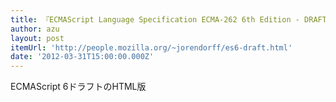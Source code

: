 ```yaml
---
title: 『ECMAScript Language Specification ECMA-262 6th Edition - DRAFT』
author: azu
layout: post
itemUrl: 'http://people.mozilla.org/~jorendorff/es6-draft.html'
date: '2012-03-31T15:00:00.000Z'
---
```

ECMAScript 6ドラフトのHTML版
